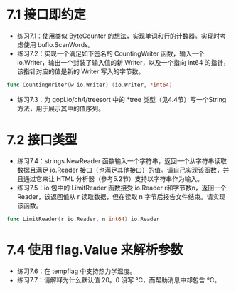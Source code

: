 # 7.1 接口即约定
+ 练习7.1：使用类似 ByteCounter 的想法，实现单词和行的计数器。实现时考虑使用 bufio.ScanWords。
+ 练习7.2：实现一个满足如下签名的 CountingWriter 函数，输入一个 io.Writer，输出一个封装了输入值的新 Writer，以及一个指向 int64 的指针，该指针对应的值是新的 Writer 写入的字节数。
```go
func CountingWriter(w io.Writer) (io.Writer, *int64)
```
+ 练习7.3：为 gopl.io/ch4/treesort 中的 *tree 类型（见4.4节）写一个String方法，用于展示其中的值序列。

# 7.2 接口类型
+ 练习7.4：strings.NewReader 函数输入一个字符串，返回一个从字符串读取数据且满足 io.Reader 接口（也满足其他接口）的值。请自己实现该函数，并且通过它来让 HTML 分析器（参考5.2节）支持以字符串作为输入。
+ 练习7.5：io 包中的 LimitReader 函数接受 io.Reader r和字节数n，返回一个 Reader，该返回值从 r 读取数据，但在读取 n 字节后报告文件结束。请实现该函数。
```go
func LimitReader(r io.Reader, n int64) io.Reader
```

# 7.4 使用 flag.Value 来解析参数
+ 练习7.6：在 tempflag 中支持热力学温度。
+ 练习7.7：请解释为什么默认值 20。0 没写 °C，而帮助消息中却包含 °C。